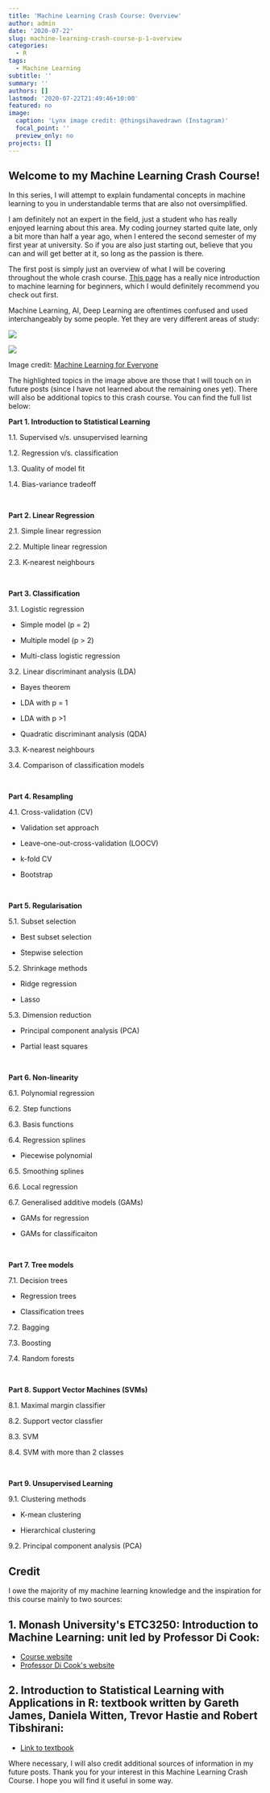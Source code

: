 ```yaml
---
title: 'Machine Learning Crash Course: Overview'
author: admin
date: '2020-07-22'
slug: machine-learning-crash-course-p-1-overview
categories:
  - R
tags:
  - Machine Learning
subtitle: ''
summary: ''
authors: []
lastmod: '2020-07-22T21:49:46+10:00'
featured: no
image:
  caption: 'Lynx image credit: @thingsihavedrawn (Instagram)'
  focal_point: ''
  preview_only: no
projects: []
---
```


## **Welcome to my Machine Learning Crash Course!** 

In this series, I will attempt to explain fundamental concepts in machine learning to you in understandable terms that are also not oversimplified. 

I am definitely not an expert in the field, just a student who has really enjoyed learning about this area. My coding journey started quite late, only a bit more than half a year ago, when I entered the second semester of my first year at university. So if you are also just starting out, believe that you can and will get better at it, so long as the passion is there. 

The first post is simply just an overview of what I will be covering throughout the whole crash course. [This page](https://vas3k.com/blog/machine_learning/) has a really nice introduction to machine learning for beginners, which I would definitely recommend you check out first. 

Machine Learning, AI, Deep Learning are oftentimes confused and used interchangeably by some people. Yet they are very different areas of study: 

![](/ml-1/index_files/ml-1-overview.png)

![](/post/2020-07-22-trial-2_files/ml-1-overview.png)

Image credit: [Machine Learning for Everyone](https://vas3k.com/blog/machine_learning/)

The highlighted topics in the image above are those that I will touch on in future posts (since I have not learned about the remaining ones yet). There will also be additional topics to this crash course. You can find the full list below:

**Part 1. Introduction to Statistical Learning**

1.1. Supervised v/s. unsupervised learning 

1.2. Regression v/s. classification 

1.3. Quality of model fit

1.4. Bias-variance tradeoff

<br>

**Part 2. Linear Regression**

2.1. Simple linear regression 

2.2. Multiple linear regression 

2.3. K-nearest neighbours

<br> 

**Part 3. Classification** 

3.1. Logistic regression

* Simple model (p = 2)

* Multiple model (p > 2)

* Multi-class logistic regression 

3.2. Linear discriminant analysis (LDA)

* Bayes theorem 

* LDA with p = 1

* LDA with p >1 

* Quadratic discriminant analysis (QDA)

3.3. K-nearest neighbours 

3.4. Comparison of classification models

<br> 

**Part 4. Resampling** 

4.1. Cross-validation (CV)

* Validation set approach 

* Leave-one-out-cross-validation (LOOCV)

* k-fold CV

* Bootstrap

<br> 

**Part 5. Regularisation** 

5.1. Subset selection 

* Best subset selection 

* Stepwise selection 

5.2. Shrinkage methods 

* Ridge regression 

* Lasso 

5.3. Dimension reduction 

* Principal component analysis (PCA)

* Partial least squares 

<br> 

**Part 6. Non-linearity** 

6.1. Polynomial regression 

6.2. Step functions 

6.3. Basis functions 

6.4. Regression splines 

* Piecewise polynomial 

6.5. Smoothing splines 

6.6. Local regression 

6.7. Generalised additive models (GAMs)

* GAMs for regression 

* GAMs for classificaiton 

<br>

**Part 7. Tree models** 

7.1. Decision trees 

* Regression trees

* Classification trees 

7.2. Bagging 

7.3. Boosting 

7.4. Random forests 

<br>

**Part 8. Support Vector Machines (SVMs)**

8.1. Maximal margin classifier 

8.2. Support vector classfier 

8.3. SVM 

8.4. SVM with more than 2 classes

<br> 

**Part 9. Unsupervised Learning**

9.1. Clustering methods 

* K-mean clustering 

* Hierarchical clustering 

9.2. Principal component analysis (PCA)


## **Credit**

I owe the majority of my machine learning knowledge and the inspiration for this course mainly to two sources: 

## 1. Monash University's ETC3250: Introduction to Machine Learning: unit led by Professor Di Cook: 

* [Course website](https://iml.numbat.space/)
* [Professor Di Cook's website](http://dicook.org/)

## 2. Introduction to Statistical Learning with Applications in R: textbook written by Gareth James, Daniela Witten, Trevor Hastie and Robert Tibshirani: 

* [Link to textbook](http://faculty.marshall.usc.edu/gareth-james/ISL/)

Where necessary, I will also credit additional sources of information in my future posts. Thank you for your interest in this Machine Learning Crash Course. I hope you will find it useful in some way.
